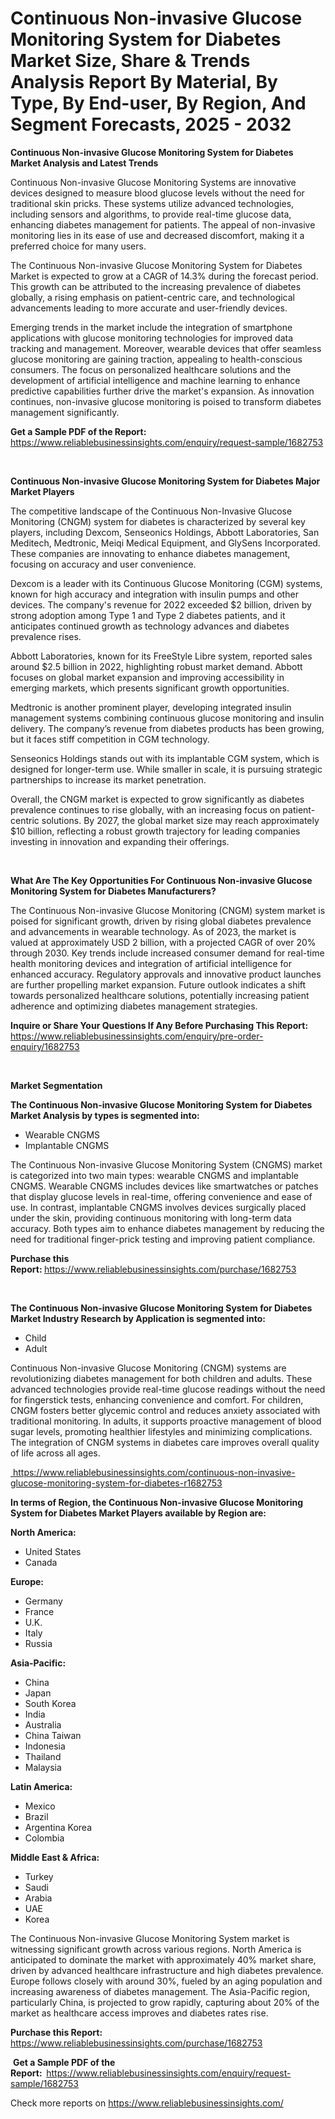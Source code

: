 <p><h1>Continuous Non-invasive Glucose Monitoring System for Diabetes Market Size, Share & Trends Analysis Report By Material, By Type, By End-user, By Region, And Segment Forecasts, 2025 - 2032</h1></p><p><strong>Continuous Non-invasive Glucose Monitoring System for Diabetes Market Analysis and Latest Trends</strong></p>
<p><p>Continuous Non-invasive Glucose Monitoring Systems are innovative devices designed to measure blood glucose levels without the need for traditional skin pricks. These systems utilize advanced technologies, including sensors and algorithms, to provide real-time glucose data, enhancing diabetes management for patients. The appeal of non-invasive monitoring lies in its ease of use and decreased discomfort, making it a preferred choice for many users.</p><p>The Continuous Non-invasive Glucose Monitoring System for Diabetes Market is expected to grow at a CAGR of 14.3% during the forecast period. This growth can be attributed to the increasing prevalence of diabetes globally, a rising emphasis on patient-centric care, and technological advancements leading to more accurate and user-friendly devices. </p><p>Emerging trends in the market include the integration of smartphone applications with glucose monitoring technologies for improved data tracking and management. Moreover, wearable devices that offer seamless glucose monitoring are gaining traction, appealing to health-conscious consumers. The focus on personalized healthcare solutions and the development of artificial intelligence and machine learning to enhance predictive capabilities further drive the market's expansion. As innovation continues, non-invasive glucose monitoring is poised to transform diabetes management significantly.</p></p>
<p><strong>Get a Sample PDF of the Report:&nbsp;</strong> <a href="https://www.reliablebusinessinsights.com/enquiry/request-sample/1682753?utm_campaign=2440&utm_medium=2&utm_source=Github&utm_content=ia&utm_term=26032025&utm_id=continuous-non-invasive-glucose-monitoring-system-for-diabetes">https://www.reliablebusinessinsights.com/enquiry/request-sample/1682753</a></p>
<p>&nbsp;</p>
<p><strong>Continuous Non-invasive Glucose Monitoring System for Diabetes Major Market Players</strong></p>
<p><p>The competitive landscape of the Continuous Non-Invasive Glucose Monitoring (CNGM) system for diabetes is characterized by several key players, including Dexcom, Senseonics Holdings, Abbott Laboratories, San Meditech, Medtronic, Meiqi Medical Equipment, and GlySens Incorporated. These companies are innovating to enhance diabetes management, focusing on accuracy and user convenience.</p><p>Dexcom is a leader with its Continuous Glucose Monitoring (CGM) systems, known for high accuracy and integration with insulin pumps and other devices. The company's revenue for 2022 exceeded $2 billion, driven by strong adoption among Type 1 and Type 2 diabetes patients, and it anticipates continued growth as technology advances and diabetes prevalence rises.</p><p>Abbott Laboratories, known for its FreeStyle Libre system, reported sales around $2.5 billion in 2022, highlighting robust market demand. Abbott focuses on global market expansion and improving accessibility in emerging markets, which presents significant growth opportunities.</p><p>Medtronic is another prominent player, developing integrated insulin management systems combining continuous glucose monitoring and insulin delivery. The company’s revenue from diabetes products has been growing, but it faces stiff competition in CGM technology. </p><p>Senseonics Holdings stands out with its implantable CGM system, which is designed for longer-term use. While smaller in scale, it is pursuing strategic partnerships to increase its market penetration.</p><p>Overall, the CNGM market is expected to grow significantly as diabetes prevalence continues to rise globally, with an increasing focus on patient-centric solutions. By 2027, the global market size may reach approximately $10 billion, reflecting a robust growth trajectory for leading companies investing in innovation and expanding their offerings.</p></p>
<p>&nbsp;</p>
<p><strong>What Are The Key Opportunities For Continuous Non-invasive Glucose Monitoring System for Diabetes Manufacturers?</strong></p>
<p><p>The Continuous Non-invasive Glucose Monitoring (CNGM) system market is poised for significant growth, driven by rising global diabetes prevalence and advancements in wearable technology. As of 2023, the market is valued at approximately USD 2 billion, with a projected CAGR of over 20% through 2030. Key trends include increased consumer demand for real-time health monitoring devices and integration of artificial intelligence for enhanced accuracy. Regulatory approvals and innovative product launches are further propelling market expansion. Future outlook indicates a shift towards personalized healthcare solutions, potentially increasing patient adherence and optimizing diabetes management strategies.</p></p>
<p><strong>Inquire or Share Your Questions If Any Before Purchasing This Report:</strong> <a href="https://www.reliablebusinessinsights.com/enquiry/pre-order-enquiry/1682753?utm_campaign=2440&utm_medium=2&utm_source=Github&utm_content=ia&utm_term=26032025&utm_id=continuous-non-invasive-glucose-monitoring-system-for-diabetes">https://www.reliablebusinessinsights.com/enquiry/pre-order-enquiry/1682753</a></p>
<p>&nbsp;</p>
<p><strong>Market Segmentation</strong></p>
<p><strong>The Continuous Non-invasive Glucose Monitoring System for Diabetes Market Analysis by types is segmented into:</strong></p>
<p><ul><li>Wearable CNGMS</li><li>Implantable CNGMS</li></ul></p>
<p><p>The Continuous Non-invasive Glucose Monitoring System (CNGMS) market is categorized into two main types: wearable CNGMS and implantable CNGMS. Wearable CNGMS includes devices like smartwatches or patches that display glucose levels in real-time, offering convenience and ease of use. In contrast, implantable CNGMS involves devices surgically placed under the skin, providing continuous monitoring with long-term data accuracy. Both types aim to enhance diabetes management by reducing the need for traditional finger-prick testing and improving patient compliance.</p></p>
<p><strong>Purchase this Report:&nbsp;</strong><a href="https://www.reliablebusinessinsights.com/purchase/1682753?utm_campaign=2440&utm_medium=2&utm_source=Github&utm_content=ia&utm_term=26032025&utm_id=continuous-non-invasive-glucose-monitoring-system-for-diabetes">https://www.reliablebusinessinsights.com/purchase/1682753</a></p>
<p>&nbsp;</p>
<p><strong>The Continuous Non-invasive Glucose Monitoring System for Diabetes Market Industry Research by Application is segmented into:</strong></p>
<p><ul><li>Child</li><li>Adult</li></ul></p>
<p><p>Continuous Non-invasive Glucose Monitoring (CNGM) systems are revolutionizing diabetes management for both children and adults. These advanced technologies provide real-time glucose readings without the need for fingerstick tests, enhancing convenience and comfort. For children, CNGM fosters better glycemic control and reduces anxiety associated with traditional monitoring. In adults, it supports proactive management of blood sugar levels, promoting healthier lifestyles and minimizing complications. The integration of CNGM systems in diabetes care improves overall quality of life across all ages.</p></p>
<p><a href="https://www.reliablebusinessinsights.com/continuous-non-invasive-glucose-monitoring-system-for-diabetes-r1682753?utm_campaign=2440&utm_medium=2&utm_source=Github&utm_content=ia&utm_term=26032025&utm_id=continuous-non-invasive-glucose-monitoring-system-for-diabetes">&nbsp;https://www.reliablebusinessinsights.com/continuous-non-invasive-glucose-monitoring-system-for-diabetes-r1682753</a></p>
<p><strong>In terms of Region, the Continuous Non-invasive Glucose Monitoring System for Diabetes Market Players available by Region are:</strong></p>
<p>
    <p> <strong> North America: </strong>
        <ul>
            <li>United States</li>
            <li>Canada</li>
        </ul>
        </p> 
    <p> <strong> Europe: </strong>
        <ul>
            <li>Germany</li>
            <li>France</li>
            <li>U.K.</li>
            <li>Italy</li>
            <li>Russia</li>
        </ul>
        </p> 
    <p> <strong> Asia-Pacific: </strong>
        <ul>
            <li>China</li>
            <li>Japan</li>
            <li>South Korea</li>
            <li>India</li>
            <li>Australia</li>
            <li>China Taiwan</li>
            <li>Indonesia</li>
            <li>Thailand</li>
            <li>Malaysia</li>
        </ul>
        </p> 
    <p> <strong> Latin America: </strong>
        <ul>
            <li>Mexico</li>
            <li>Brazil</li>
            <li>Argentina Korea</li>
            <li>Colombia</li>
        </ul>
        </p> 
    <p> <strong> Middle East & Africa: </strong>
        <ul>
            <li>Turkey</li>
            <li>Saudi</li>
            <li>Arabia</li>
            <li>UAE</li>
            <li>Korea</li>
        </ul>
    </p>
    </p>
<p><p>The Continuous Non-invasive Glucose Monitoring System market is witnessing significant growth across various regions. North America is anticipated to dominate the market with approximately 40% market share, driven by advanced healthcare infrastructure and high diabetes prevalence. Europe follows closely with around 30%, fueled by an aging population and increasing awareness of diabetes management. The Asia-Pacific region, particularly China, is projected to grow rapidly, capturing about 20% of the market as healthcare access improves and diabetes rates rise.</p></p>
<p><strong>Purchase this Report: </strong><a href="https://www.reliablebusinessinsights.com/purchase/1682753?utm_campaign=2440&utm_medium=2&utm_source=Github&utm_content=ia&utm_term=26032025&utm_id=continuous-non-invasive-glucose-monitoring-system-for-diabetes">https://www.reliablebusinessinsights.com/purchase/1682753</a></p>
<p>&nbsp;<strong>Get a Sample PDF of the Report:&nbsp;&nbsp;</strong><a href="https://www.reliablebusinessinsights.com/enquiry/request-sample/1682753?utm_campaign=2440&utm_medium=2&utm_source=Github&utm_content=ia&utm_term=26032025&utm_id=continuous-non-invasive-glucose-monitoring-system-for-diabetes">https://www.reliablebusinessinsights.com/enquiry/request-sample/1682753</a></p>
<p><strong></strong></p>
<p>Check more reports on <a href="https://www.reliablebusinessinsights.com/?utm_campaign=2440&utm_medium=2&utm_source=Github&utm_content=ia&utm_term=26032025&utm_id=continuous-non-invasive-glucose-monitoring-system-for-diabetes">https://www.reliablebusinessinsights.com/</a></p>